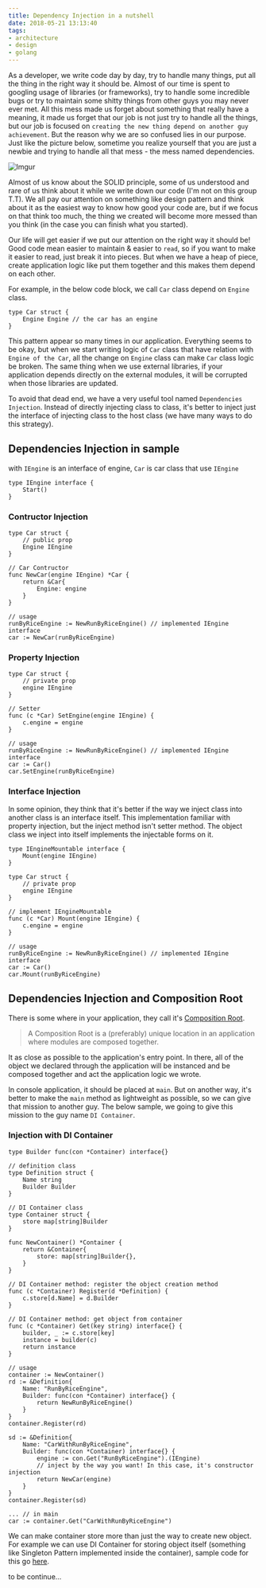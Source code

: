 ```yaml
---
title: Dependency Injection in a nutshell
date: 2018-05-21 13:13:40
tags:
- architecture
- design
- golang
---
```


As a developer, we write code day by day, try to handle many things, put all the thing in the right way it should be. Almost of our time is spent to googling usage of libraries (or frameworks), try to handle some incredible bugs or try to maintain some shitty things from other guys you may never ever met. All this mess made us forget about something that really have a meaning, it made us forget that our job is not just try to handle all the things, but our job is focused on `creating the new thing depend on another guy achievement`. But the reason why we are so confused lies in our purpose. Just like the picture below, sometime you realize yourself that you are just a newbie and trying to handle all that mess - the mess named dependencies.

<!-- more -->

![Imgur](https://i.imgur.com/U1ahhBd.jpg)

Almost of us know about the SOLID principle, some of us understood and rare of us think about it while we write down our code (I'm not on this group T.T). We all pay our attention on something like design pattern and think about it as the easiest way to know how good your code are, but if we focus on that think too much, the thing we created will become more messed than you think (in the case you can finish what you started).

Our life will get easier if we put our attention on the right way it should be! Good code mean easier to maintain & easier to `read`, so if you want to make it easier to read, just break it into pieces. But when we have a heap of piece, create application logic like put them together and this makes them depend on each other.

For example, in the below code block, we call `Car` class depend on `Engine` class.

```golang
type Car struct {
    Engine Engine // the car has an engine
}
```

This pattern appear so many times in our application. Everything seems to be okay, but when we start writing logic of `Car` class that have relation with `Engine of the Car`, all the change on `Engine` class can make `Car` class logic be broken. The same thing when we use external libraries, if your application depends directly on the external modules, it will be corrupted when those libraries are updated.

To avoid that dead end, we have a very useful tool named `Dependencies Injection`. Instead of directly injecting class to class, it's better to inject just the interface of injecting class to the host class (we have many ways to do this strategy).

## Dependencies Injection in sample

with `IEngine` is an interface of engine, `Car` is car class that use `IEngine`

```golang
type IEngine interface {
    Start()
}
```

### Contructor Injection

```golang
type Car struct {
    // public prop
    Engine IEngine
}

// Car Contructor
func NewCar(engine IEngine) *Car {
    return &Car{
        Engine: engine
    }
}

// usage
runByRiceEngine := NewRunByRiceEngine() // implemented IEngine interface
car := NewCar(runByRiceEngine)
```

### Property Injection

```golang
type Car struct {
    // private prop
    engine IEngine
}

// Setter
func (c *Car) SetEngine(engine IEngine) {
    c.engine = engine
}

// usage
runByRiceEngine := NewRunByRiceEngine() // implemented IEngine interface
car := Car()
car.SetEngine(runByRiceEngine)
```

### Interface Injection

In some opinion, they think that it's better if the way we inject class into another class is an interface itself. This implementation familiar with property injection, but the inject method isn't setter method. The object class we inject into itself implements the injectable forms on it.

```golang
type IEngineMountable interface {
    Mount(engine IEngine)
}

type Car struct {
    // private prop
    engine IEngine
}

// implement IEngineMountable
func (c *Car) Mount(engine IEngine) {
    c.engine = engine
}

// usage
runByRiceEngine := NewRunByRiceEngine() // implemented IEngine interface
car := Car()
car.Mount(runByRiceEngine)
```

## Dependencies Injection and Composition Root

There is some where in your application, they call it's [Composition Root](http://blog.ploeh.dk/2011/07/28/CompositionRoot/). 

> A Composition Root is a (preferably) unique location in an application where modules are composed together.

It as close as possible to the application's entry point. In there, all of the object we declared through the application will be instanced and be composed together and act the application logic we wrote.

In console application, it should be placed at `main`. But on another way, it's better to make the `main` method as lightweight as possible, so we can give that mission to another guy. The below sample, we going to give this mission to the guy name `DI Container`.

### Injection with DI Container

```golang
type Builder func(con *Container) interface{}

// definition class
type Definition struct {
    Name string
    Builder Builder
}

// DI Container class
type Container struct {
    store map[string]Builder
}

func NewContainer() *Container {
    return &Container{
        store: map[string]Builder{},
    }
}

// DI Container method: register the object creation method
func (c *Container) Register(d *Definition) {
    c.store[d.Name] = d.Builder
}

// DI Container method: get object from container
func (c *Container) Get(key string) interface{} {
    builder, _ := c.store[key]
    instance = builder(c)
    return instance
}

// usage
container := NewContainer()
rd := &Definition{
    Name: "RunByRiceEngine",
    Builder: func(con *Container) interface{} {
        return NewRunByRiceEngine()
    }
}
container.Register(rd)

sd := &Definition{
    Name: "CarWithRunByRiceEngine",
    Builder: func(con *Container) interface{} {
        engine := con.Get("RunByRiceEngine").(IEngine)
        // inject by the way you want! In this case, it's constructor injection
        return NewCar(engine)
    }
}
container.Register(sd)

... // in main
car := container.Get("CarWithRunByRiceEngine")
```

We can make container store more than just the way to create new object. For example we can use DI Container for storing object itself (something like Singleton Pattern implemented inside the container), sample code for this go [here](https://gist.github.com/khanhtc1202/88411fb3e33f7dd4c5e0b11618b87016).

to be continue...
